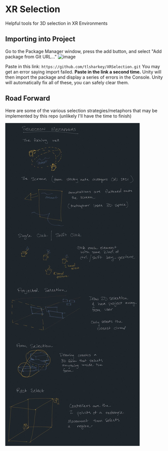 # XR Selection

Helpful tools for 3D selection in XR Environments

## Importing into Project
Go to the Package Manager window, press the add button, and select "Add package from Git URL..."
![image](https://user-images.githubusercontent.com/33668799/116729324-e3b13a80-a99b-11eb-9009-ade4d52a5aee.png)

Paste in this link: `https://github.com/tlsharkey/XRSelection.git`
You may get an error saying import failed. **Paste in the link a second time.**
Unity will then import the package and display a series of errors in the Console. Unity will automatically fix all of these, you can safely clear them.

## Road Forward

Here are some of the various selection strategies/metaphors that may be implemented by this repo (unlikely I'll have the time to finish)

![](https://github.com/tlsharkey/XRSelection/raw/main/Resources/selection%20metaphors.png)
